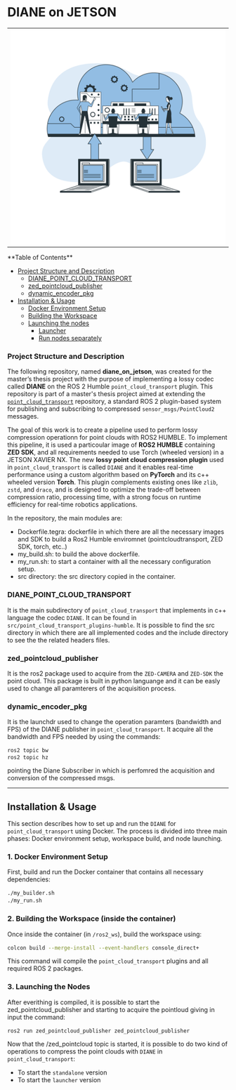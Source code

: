 # DIANE on JETSON

<table align="center">
  <tr>
    <td align="center">
      <img src="/connection.png" alt="Connessione" width="500"/>
    </td>
  </tr>
</table>  
**Table of Contents**

- [Project Structure and Description](#project-structure-and-description)
  - [DIANE_POINT_CLOUD_TRANSPORT](#DIANE_POINT_CLOUD_TRANSPORT)
  - [zed_pointcloud_publisher](#zed_pointcloud_publisher)
  - [dynamic_encoder_pkg](#dynamic_encoder_pkg)
- [Installation & Usage](#installation--usage)
    - [Docker Environment Setup](#1-docker-environment-setup)
    - [Building the Workspace](#2-building-the-workspace-inside-the-container)
    - [Launching the nodes](#3-launching-the-nodes)
        - [Launcher](#option-31--use-launcher-script-for-encoding-and-decoding)
        - [Run nodes separately](#option-32--run-encoding-and-decoding-nodes-separately)

### Project Structure and Description

The following repository, named **diane_on_jetson**, was created for the master’s thesis project with the purpose of implementing a lossy codec called **DIANE** on the ROS 2 Humble `point_cloud_transport` plugin.
This repository is part of a master's thesis project aimed at extending the [`point_cloud_transport`](https://github.com/ros-perception/point_cloud_transport_plugins/tree/humble) repository, a standard ROS 2 plugin-based system for publishing and subscribing to compressed `sensor_msgs/PointCloud2` messages.

The goal of this work is to create a pipeline used to perform lossy compression operationn for point clouds with ROS2 HUMBLE. To implement this pipeline, it is used a particoular image of **ROS2 HUMBLE** containing **ZED SDK**, and all requirements needed to use Torch (wheeled version) in a JETSON XAVIER NX.
The  new **lossy point cloud compression plugin** used in `point_cloud_transport` is called `DIANE` and it enables real-time performance using a custom algorithm based on **PyTorch** and its c++ wheeled version **Torch**. This plugin complements existing ones like `zlib`, `zstd`, and `draco`, and is designed to optimize the trade-off between compression ratio, processing time, with a strong focus on runtime efficiency for real-time robotics applications.

In the repository, the main modules are:
- Dockerfile.tegra: dockerfile in which there are all the necessary images and SDK to build a Ros2 Humble enviromnet (pointcloudtransport, ZED SDK, torch, etc..)
- my_build.sh: to build the above dockerfile.
- my_run.sh: to start a container with all the necessary configuration setup.
- src directory: the src directory copied in the container.

### DIANE_POINT_CLOUD_TRANSPORT
It is the main subdirectory of `point_cloud_transport` that implements in c++ language the codec `DIANE`. It can be found in `src/point_cloud_transport_plugins-humble`. It is possible to find the src directory in which there are all implemented codes and the include directory to see the the related headers files.

### zed_pointcloud_publisher
It is the ros2 package used to acquire from the `ZED-CAMERA` and `ZED-SDK` the point cloud. This package is built in python languange and it can be easly used to change all paramterers of the acquisition process.

### dynamic_encoder_pkg
It is the launchdr used to change the operation paramters (bandwidth and FPS) of the DIANE publisher in `point_cloud_transport`. It acquire all the bandwidth and FPS needed by using the commands:
```
ros2 topic bw
ros2 topic hz
```
pointing the Diane Subscriber in which is perfomred the acquisition and conversion of the compressed msgs.

----
## Installation & Usage

This section describes how to set up and run the `DIANE` for `point_cloud_transport` using Docker. The process is divided into three main phases: Docker environment setup, workspace build, and node launching.

### 1. Docker Environment Setup

First, build and run the Docker container that contains all necessary dependencies:

```bash
./my_builder.sh
./my_run.sh
```

### 2. Building the Workspace (inside the container)
Once inside the container (in `/ros2_ws`), build the workspace using:

```bash
colcon build --merge-install --event-handlers console_direct+
```
This command will compile the `point_cloud_transport` plugins and all required ROS 2 packages.

### 3. Launching the Nodes
After everithing is compiled, it is possible to start the zed_pointcloud_publisher and starting to acquire the pointloud giving in input the command:
```
ros2 run zed_pointcloud_publisher zed_pointcloud_publisher
```
Now that the /zed_pointcloud topic is started, it is possible to do two kind of operations to compress the point clouds with `DIANE` in `point_cloud_transport`:
- To start the `standalone` version
- To start the `launcher` version

